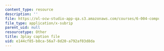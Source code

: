 ```yaml
---
content_type: resource
description: ''
file: https://ol-ocw-studio-app-qa.s3.amazonaws.com/courses/6-004-computation-structures-spring-2017/e144cf85b8ca56a78d20a792af03d8da_luHnuoDkAtU.vtt
file_type: application/x-subrip
parent_uid: null
resourcetype: Other
title: 3play caption file
uid: e144cf85-b8ca-56a7-8d20-a792af03d8da
---
```

